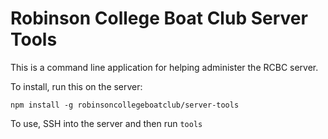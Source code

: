 # Robinson College Boat Club Server Tools

This is a command line application for helping administer the RCBC server.

To install, run this on the server:

`npm install -g robinsoncollegeboatclub/server-tools`

To use, SSH into the server and then run `tools`

